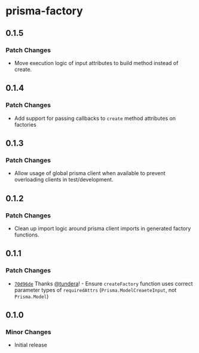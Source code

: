 # prisma-factory

## 0.1.5

### Patch Changes

- Move execution logic of input attributes to build method instead of create.

## 0.1.4

### Patch Changes

- Add support for passing callbacks to `create` method attributes on factories

## 0.1.3

### Patch Changes

- Allow usage of global prisma client when available to prevent overloading clients in test/development.

## 0.1.2

### Patch Changes

- Clean up import logic around prisma client imports in generated factory functions.

## 0.1.1

### Patch Changes

- [`70d96de`](https://github.com/echobind/prisma-factory/commit/70d96de4aedc9daf2509fb1c92fae6c432037c14) Thanks [@tundera](https://github.com/tundera)! - Ensure `createFactory` function uses correct parameter types of `requiredAttrs` (`Prisma.ModelCreaeteInput`, not `Prisma.Model`)

## 0.1.0

### Minor Changes

- Initial release
